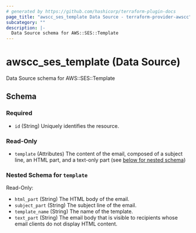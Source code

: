```yaml
---
# generated by https://github.com/hashicorp/terraform-plugin-docs
page_title: "awscc_ses_template Data Source - terraform-provider-awscc"
subcategory: ""
description: |-
  Data Source schema for AWS::SES::Template
---
```


# awscc_ses_template (Data Source)

Data Source schema for AWS::SES::Template



<!-- schema generated by tfplugindocs -->
## Schema

### Required

- `id` (String) Uniquely identifies the resource.

### Read-Only

- `template` (Attributes) The content of the email, composed of a subject line, an HTML part, and a text-only part (see [below for nested schema](#nestedatt--template))

<a id="nestedatt--template"></a>
### Nested Schema for `template`

Read-Only:

- `html_part` (String) The HTML body of the email.
- `subject_part` (String) The subject line of the email.
- `template_name` (String) The name of the template.
- `text_part` (String) The email body that is visible to recipients whose email clients do not display HTML content.
